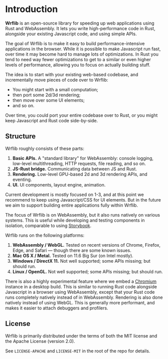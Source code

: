 # Introduction

**Wrflib** is an open-source library for speeding up web applications using Rust and WebAssembly. It lets you write high-performance code in Rust, alongside your existing Javascript code, and using simple APIs.

The goal of Wrflib is to make it easy to build performance-intensive applications in the browser. While it is possible to make Javascript run fast, over time it may become hard to manage lots of optimizations. In Rust you tend to need way fewer optimizations to get to a similar or even higher levels of performance, allowing you to focus on actually building stuff.

The idea is to start with your existing web-based codebase, and incrementally move pieces of code over to Wrflib:
* You might start with a small computation;
* then port some 2d/3d rendering;
* then move over some UI elements;
* and so on.

Over time, you could port your entire codebase over to Rust, or you might keep Javascript and Rust code side-by-side.

## Structure

Wrflib roughly consists of these parts:
1. **Basic APIs.** A "standard library" for WebAssembly: console logging, low-level multithreading, HTTP requests, file reading, and so on.
2. **JS-Rust bridge.** Communicating data between JS and Rust.
3. **Rendering.** Low-level GPU-based 2d and 3d rendering APIs, and eventing.
4. **UI.** UI components, layout engine, animation.

Current development is mostly focused on 1-3, and at this point we recommend to keep using Javascript/CSS for UI elements. But in the future we aim to support building entire applications fully within Wrflib.

The focus of Wrflib is on WebAssembly, but it also runs natively on various systems. This is useful while developing and testing components in isolation, comparable to using [Storybook](https://storybook.js.org/).

Wrflib runs on the following platforms:
1. **WebAssembly / WebGL.** Tested on recent versions of Chrome, Firefox, Edge, and Safari — though there are some known issues.
2. **Mac OS X / Metal.** Tested on 11.6 Big Sur (on Intel mostly).
3. **Windows / DirectX 11.** Not well supported; some APIs missing; but should run.
4. **Linux / OpenGL.** Not well supported; some APIs missing; but should run.

There is also a highly experimental feature where we embed a [Chromium](https://en.wikipedia.org/wiki/Chromium_(web_browser)) instance in a desktop build. This is similar to running Rust code alongside Javascript in a browser using WebAssembly, except that your Rust code runs completely natively instead of in WebAssembly. Rendering is also done natively instead of using WebGL. This is generally more performant, and makes it easier to attach debuggers and profilers.

## License

Wrflib is primarily distributed under the terms of both the MIT license and the Apache License (version 2.0).

See `LICENSE-APACHE` and `LICENSE-MIT` in the root of the repo for details.
